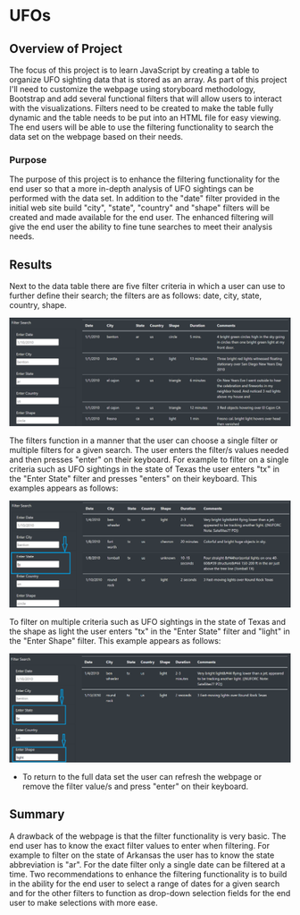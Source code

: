 # UFOs

## Overview of Project
The focus of this project is to learn JavaScript by creating a table to organize UFO sighting data that is stored as an array.  As part of this project I'll need to customize the webpage using storyboard methodology, Bootstrap and add several functional filters that will allow users to interact with the visualizations.  Filters need to be created to make the table fully dynamic and the table needs to be put into an HTML file for easy viewing.  The end users will be able to use the filtering functionality to search the data set on the webpage based on their needs.  

### Purpose
The purpose of this project is to enhance the filtering functionality for the end user so that a more in-depth analysis of UFO sightings can be performed with the data set.  In addition to the "date" filter provided in the initial web site build "city", "state", "country" and "shape" filters will be created and made available for the end user.  The enhanced filtering will give the end user the ability to fine tune searches to meet their analysis needs.

## Results

Next to the data table there are five filter criteria in which a user can use to further define their search; the filters are as follows: date, city, state, country, shape.  

![filters_webpage](https://raw.githubusercontent.com/JBro-Birds/UFOs/master/support_readme/filters_webpage.png)

The filters function in a manner that the user can choose a single filter or multiple filters for a given search. The user enters the filter/s values needed and then presses "enter" on their keyboard.  For example to filter on a single criteria such as UFO sightings in the state of Texas the user enters "tx" in the "Enter State" filter and presses "enters" on their keyboard.  This examples appears as follows:

![filter_tx_revised](https://raw.githubusercontent.com/JBro-Birds/UFOs/master/support_readme/filter_tx_revised.png)

To filter on multiple criteria such as UFO sightings in the state of Texas and the shape as light the user enters "tx" in the "Enter State" filter and "light" in the "Enter Shape" filter.  This example appears as follows:

![filter_tx&light_revised](https://raw.githubusercontent.com/JBro-Birds/UFOs/master/support_readme/filter_tx&light_revised.png)

*  To return to the full data set the user can refresh the webpage or remove the filter value/s and press "enter" on their keyboard.

## Summary

A drawback of the webpage is that the filter functionality is very basic.  The end user has to know the exact filter values to enter when filtering.  For example to filter on the state of Arkansas the user has to know the state abbreviation is "ar".  For the date filter only a single date can be filtered at a time.  Two recommendations to enhance the filtering functionality is to build in the ability for the end user to select a range of dates for a given search and for the other filters to function as drop-down selection fields for the end user to make selections with more ease.
